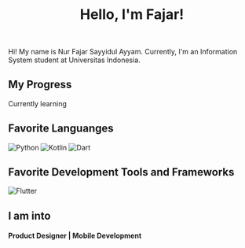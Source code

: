 <div align="center">
   <h1>Hello, I'm Fajar!</h1>
</div>

<br>

Hi! My name is Nur Fajar Sayyidul Ayyam. Currently, I'm an Information System student at Universitas Indonesia.
 
## My Progress
Currently learning
 
## Favorite Languanges
<p>
  <img alt="Python" src="https://img.shields.io/badge/-Python-3776ab?style=plastic&logo=Python&logoColor=white" />
  <img alt="Kotlin" src="https://img.shields.io/badge/-Kotlin-0095D5?style=plastic&logo=kotlin&logoColor=white" />
  <img alt="Dart" src="https://img.shields.io/badge/-Dart-0095D5?style=plastic&logo=Dart&logoColor=white" />
</p>

## Favorite Development Tools and Frameworks
<p>
  <img alt="Flutter" src="https://img.shields.io/badge/-Flutter-45b8d8?style=plastic&logo=Flutter&logoColor=white" />
</p>

 ## I am into
 <p align="center">
  <h4> Product Designer | Mobile Development</h4>
 </p>
